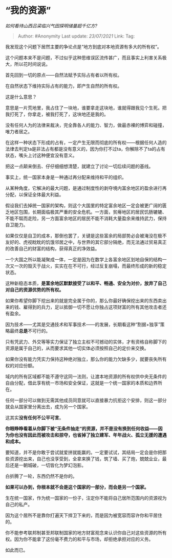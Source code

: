 # “我的资源”
*如何看待山西吕梁临兴气田探明储量超千亿方?*

> Author: #Anonymity
> Last update: *23/07/2021* 
> Link:
> Tag:    



我发现这个问题下居然主要的争论点是“地方到底对本地资源有多大的所有权”。

这个问题本来不是问题，不过似乎这种思维误区流传甚广，而且事实上利害关系极大，所以花时间说说。

首先回到一切的原点——自然法赋予实际占有者以所有权。

在自然状态下维持实际占有的能力，即产生自然的所有权。

这是什么意思？

意思是一片荒地里，我占住了一块地，谁要拿走这块地，谁就得跟我见个生死。把我打死了，你拿走，被我打死了，这块地还是我的。

没有任何人为的法律来裁决，完全靠各人的能力、智力，做最赤裸的博弈和碰撞，唯力者居之。

在这样一种状态下形成的占有，一定产生无限而彻底的所有权——根据任何人造的法律去判定ta是非法占有都是没有意义的，因为你打不过ta，你解除不了ta的占有状态，嘴头上讨这种便宜没有意义。

把这一点颠来倒去、仔仔细细想清楚，就建立了讨论一切后续问题的基线。

事实上，统一国家本身是一种通过再分配来维持和平的组织。

从某种角度，它解决的最大问题，是通过制度性的剥夺境内富余地区的盈余进行再分配，以保证全体最大利益。

假设我们去掉统一国家的架构，则这个大国里的特定富余地区一定会被更广阔的匮乏地区包围，长期面临极其严重的安全危机。一方面，贫瘠地区的居民饥肠辘辘、不能不铤而走险，另一方面富余地区的居民不能不消耗大量盈余来维持武力，保持自卫能力。

如果仅仅是自卫的成本，那倒也罢了，关键是这些富余的局部势必会被淹没在极不友好的、虎视眈眈的饥饿邻居之中，与世界的其它部分隔绝，而无法通过贸易真正的改善自己的财富的结构，获得真正的净效益。

一个大国之所以能凝聚成一体，一定是因为在数学上各富余地区划地自保的结构一次又一次的毁灭于战火，实实在在不可行，经过反复崩塌，而最终形成的新的稳定状态。

这种新稳态本质，**是富余地区默默接受了以和平、畅通、安全为对价，放弃了自己对自己的资源优势的所有权。**

如果你希望你脚下挖出来的就是完全属于你的，那么你最好确保挖出来的东西卖出来的钱、雇得到的兵力，足以抵御一切不愿让你独占这项财富的所有其他攻击者还有盈余。

因为技术——尤其是交通技术和军事技术——的发展，长期看这种“割据+独享”策略最终**总是**不可行的。

只有凭武力、外交等等实力保证了独立主权不可撼动的实体，才有资格自称脚下的资源是属于自己的，从而要求其他一切实体必须按照自己的定价来交换。

如果你没有能力凭实力保持这种绝对独立，那么你的能力欠缺多少，就要丧失所有权的对应份额。

域内的所有区域都不能不遵守这同一法则，让渡本地资源的所有权供中央无条件的自由分配，借此享有统一市场和安全保证，这就是一个统一国家的本质和边界所在。

任何一部分可以做到无需其他成员同意就可以直接暴力抗拒这个安排，则这一部分就会从国家里分离出去，成为另一个国家。

这其实**没有任何不公平可言**。

**你眼睁睁看着从你脚下被“无条件抽走“的资源，并不是没有换到任何收益——因为你也没有因此而被攻击和掠夺，也省掉了独立建军、年年战火、孤立无援的遭遇和成本。**

要知道，并不是你敢于尝试就爱拼就能赢的。一定要试试，其结局一定会是你把那些资源挖出来，自己也没享受到，全拿来换了钱，筑了墙、买了炮，兢兢业业，最后还是一朝城破，一切皆化为梦幻泡影。

白折腾了一轮，东西仍然不是你的。

**如果可以办到，你根本就不会是这个国家的一部分，而会是另一个国家。**

生在统一国家，作为统一国家的一份子，注定你不能将自己居所范围内的资源视为自己的私产。

因为这个居所不是靠你打遍天下捍卫下来的，而是因为被宽容而容许你和平居住的。

你不能参考联邦制甚至邦联制国家的地方财富观念来认识你自己对这些资源的所有权。因为你不能拿了这份毫不费力的和平与市场，却拒绝承担对应的义务。

如此而已。



